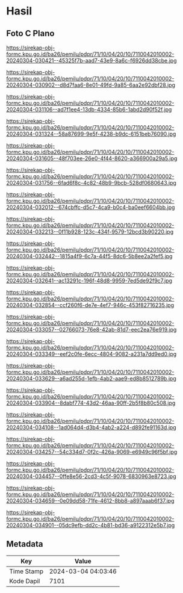 # Hasil

## Foto C Plano

https://sirekap-obj-formc.kpu.go.id/ba26/pemilu/pdpr/71/10/04/20/10/7110042010002-20240304-030421--45325f7b-aad7-43e9-8a6c-f6926dd38cbe.jpg

https://sirekap-obj-formc.kpu.go.id/ba26/pemilu/pdpr/71/10/04/20/10/7110042010002-20240304-030902--d8d7faa6-8e01-49fd-9a85-6aa2e92dbf28.jpg

https://sirekap-obj-formc.kpu.go.id/ba26/pemilu/pdpr/71/10/04/20/10/7110042010002-20240304-031106--ad7f1ee4-13db-4334-85b6-1abd2d90f52f.jpg

https://sirekap-obj-formc.kpu.go.id/ba26/pemilu/pdpr/71/10/04/20/10/7110042010002-20240304-031324--58a87699-9e5f-4238-b9dc-6151beb76090.jpg

https://sirekap-obj-formc.kpu.go.id/ba26/pemilu/pdpr/71/10/04/20/10/7110042010002-20240304-031605--48f703ee-26e0-4f44-8620-a366900a29a5.jpg

https://sirekap-obj-formc.kpu.go.id/ba26/pemilu/pdpr/71/10/04/20/10/7110042010002-20240304-031756--6fad6f8c-4c82-48b9-9bcb-528df0680643.jpg

https://sirekap-obj-formc.kpu.go.id/ba26/pemilu/pdpr/71/10/04/20/10/7110042010002-20240304-032012--674cbffc-d5c7-4ca9-b0c4-ba0eef6604bb.jpg

https://sirekap-obj-formc.kpu.go.id/ba26/pemilu/pdpr/71/10/04/20/10/7110042010002-20240304-032213--0f11b928-123c-434f-9579-12bcd3b90220.jpg

https://sirekap-obj-formc.kpu.go.id/ba26/pemilu/pdpr/71/10/04/20/10/7110042010002-20240304-032442--1815a4f9-6c7a-44f5-8dc6-5b8ee2a2fef5.jpg

https://sirekap-obj-formc.kpu.go.id/ba26/pemilu/pdpr/71/10/04/20/10/7110042010002-20240304-032641--ac13291c-196f-48d8-9959-7ed5de92f9c7.jpg

https://sirekap-obj-formc.kpu.go.id/ba26/pemilu/pdpr/71/10/04/20/10/7110042010002-20240304-032854--ccf260f6-de7e-4ef7-946c-453f82716235.jpg

https://sirekap-obj-formc.kpu.go.id/ba26/pemilu/pdpr/71/10/04/20/10/7110042010002-20240304-033057--02766073-76e8-42ab-81d7-eec2ea76e919.jpg

https://sirekap-obj-formc.kpu.go.id/ba26/pemilu/pdpr/71/10/04/20/10/7110042010002-20240304-033349--eef2c0fe-6ecc-4804-9082-a231a7dd9ed0.jpg

https://sirekap-obj-formc.kpu.go.id/ba26/pemilu/pdpr/71/10/04/20/10/7110042010002-20240304-033629--a6ad255d-1efb-4ab2-aae9-ed8b8512789b.jpg

https://sirekap-obj-formc.kpu.go.id/ba26/pemilu/pdpr/71/10/04/20/10/7110042010002-20240304-033904--8dabf774-43d2-46aa-90ff-2b5f8b80c508.jpg

https://sirekap-obj-formc.kpu.go.id/ba26/pemilu/pdpr/71/10/04/20/10/7110042010002-20240304-034108--1ad064d4-d3b4-4ab2-a224-d892fe91163d.jpg

https://sirekap-obj-formc.kpu.go.id/ba26/pemilu/pdpr/71/10/04/20/10/7110042010002-20240304-034257--54c334d7-0f2c-426a-9069-e6949c96f5bf.jpg

https://sirekap-obj-formc.kpu.go.id/ba26/pemilu/pdpr/71/10/04/20/10/7110042010002-20240304-034457--0ffe8e56-2cd3-4c5f-9078-6830963e8723.jpg

https://sirekap-obj-formc.kpu.go.id/ba26/pemilu/pdpr/71/10/04/20/10/7110042010002-20240304-034659--0e09dd58-71fe-4612-8bb8-a897aaab6f37.jpg

https://sirekap-obj-formc.kpu.go.id/ba26/pemilu/pdpr/71/10/04/20/10/7110042010002-20240304-034901--05dc9efb-dd2c-4b81-bd36-a9122312e5b7.jpg


## Metadata

| Key        | Value               |
| ---------- | ------------------- |
| Time Stamp | 2024-03-04 04:03:46 |
| Kode Dapil | 7101                |



